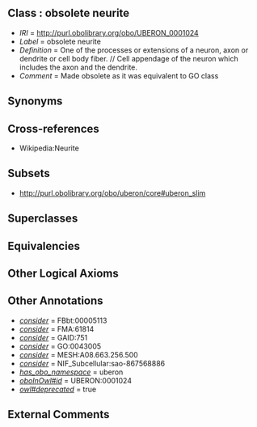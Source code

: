 
## Class : obsolete neurite

 * *IRI* = http://purl.obolibrary.org/obo/UBERON_0001024
 * *Label* = obsolete neurite
 * *Definition* = One of the processes or extensions of a neuron, axon or dendrite or cell body fiber. // Cell appendage of the neuron which includes the axon and the dendrite.
 * *Comment* = Made obsolete as it was equivalent to GO class

## Synonyms


## Cross-references

 * Wikipedia:Neurite

## Subsets

 * http://purl.obolibrary.org/obo/uberon/core#uberon_slim

## Superclasses


## Equivalencies


## Other Logical Axioms


## Other Annotations

 * *[consider](../../er/oboInOwl#consider.md)* = FBbt:00005113
 * *[consider](../../er/oboInOwl#consider.md)* = FMA:61814
 * *[consider](../../er/oboInOwl#consider.md)* = GAID:751
 * *[consider](../../er/oboInOwl#consider.md)* = GO:0043005
 * *[consider](../../er/oboInOwl#consider.md)* = MESH:A08.663.256.500
 * *[consider](../../er/oboInOwl#consider.md)* = NIF_Subcellular:sao-867568886
 * *[has_obo_namespace](../../ce/oboInOwl#hasOBONamespace.md)* = uberon
 * *[oboInOwl#id](../../id/oboInOwl#id.md)* = UBERON:0001024
 * *[owl#deprecated](../../ed/owl#deprecated.md)* = true

## External Comments

